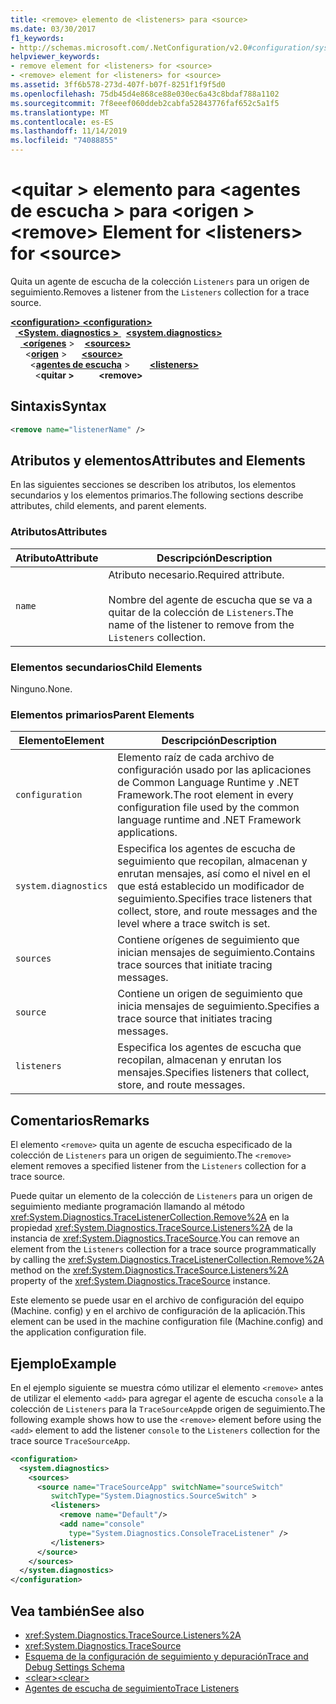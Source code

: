 ```yaml
---
title: <remove> elemento de <listeners> para <source>
ms.date: 03/30/2017
f1_keywords:
- http://schemas.microsoft.com/.NetConfiguration/v2.0#configuration/system.diagnostics/sources/source/listeners/remove
helpviewer_keywords:
- remove element for <listeners> for <source>
- <remove> element for <listeners> for <source>
ms.assetid: 3ff6b578-273d-407f-b07f-8251f1f9f5d0
ms.openlocfilehash: 75db45d4e868ce88e030ec6a43c8bdaf788a1102
ms.sourcegitcommit: 7f8eeef060ddeb2cabfa52843776faf652c5a1f5
ms.translationtype: MT
ms.contentlocale: es-ES
ms.lasthandoff: 11/14/2019
ms.locfileid: "74088855"
---
```

# <a name="remove-element-for-listeners-for-source"></a><span data-ttu-id="a30e6-102">\<quitar > elemento para \<agentes de escucha > para \<origen ></span><span class="sxs-lookup"><span data-stu-id="a30e6-102">\<remove> Element for \<listeners> for \<source></span></span>
<span data-ttu-id="a30e6-103">Quita un agente de escucha de la colección `Listeners` para un origen de seguimiento.</span><span class="sxs-lookup"><span data-stu-id="a30e6-103">Removes a listener from the `Listeners` collection for a trace source.</span></span>  

<span data-ttu-id="a30e6-104">[ **\<configuration>** ](../configuration-element.md)</span><span class="sxs-lookup"><span data-stu-id="a30e6-104">[**\<configuration>**](../configuration-element.md)</span></span>\
<span data-ttu-id="a30e6-105">&nbsp;&nbsp;[ **\<System. diagnostics >** ](system-diagnostics-element.md)</span><span class="sxs-lookup"><span data-stu-id="a30e6-105">&nbsp;&nbsp;[**\<system.diagnostics>**](system-diagnostics-element.md)</span></span>\
<span data-ttu-id="a30e6-106">&nbsp;&nbsp;&nbsp;&nbsp;[ **\<orígenes**](sources-element.md) ></span><span class="sxs-lookup"><span data-stu-id="a30e6-106">&nbsp;&nbsp;&nbsp;&nbsp;[**\<sources>**](sources-element.md)</span></span>\
<span data-ttu-id="a30e6-107">&nbsp;&nbsp;&nbsp;&nbsp;&nbsp;&nbsp;\<[**origen**](source-element.md) ></span><span class="sxs-lookup"><span data-stu-id="a30e6-107">&nbsp;&nbsp;&nbsp;&nbsp;&nbsp;&nbsp;[**\<source>**](source-element.md)</span></span>\
<span data-ttu-id="a30e6-108">&nbsp;&nbsp;&nbsp;&nbsp;&nbsp;&nbsp;&nbsp;&nbsp;\<[**agentes de escucha**](listeners-element-for-source.md) ></span><span class="sxs-lookup"><span data-stu-id="a30e6-108">&nbsp;&nbsp;&nbsp;&nbsp;&nbsp;&nbsp;&nbsp;&nbsp;[**\<listeners>**](listeners-element-for-source.md)</span></span>\
<span data-ttu-id="a30e6-109">&nbsp;&nbsp;&nbsp;&nbsp;&nbsp;&nbsp;&nbsp;&nbsp;&nbsp;&nbsp;\<**quitar >**</span><span class="sxs-lookup"><span data-stu-id="a30e6-109">&nbsp;&nbsp;&nbsp;&nbsp;&nbsp;&nbsp;&nbsp;&nbsp;&nbsp;&nbsp;**\<remove>**</span></span>

## <a name="syntax"></a><span data-ttu-id="a30e6-110">Sintaxis</span><span class="sxs-lookup"><span data-stu-id="a30e6-110">Syntax</span></span>  
  
```xml  
<remove name="listenerName" />  
```  
  
## <a name="attributes-and-elements"></a><span data-ttu-id="a30e6-111">Atributos y elementos</span><span class="sxs-lookup"><span data-stu-id="a30e6-111">Attributes and Elements</span></span>  
 <span data-ttu-id="a30e6-112">En las siguientes secciones se describen los atributos, los elementos secundarios y los elementos primarios.</span><span class="sxs-lookup"><span data-stu-id="a30e6-112">The following sections describe attributes, child elements, and parent elements.</span></span>  
  
### <a name="attributes"></a><span data-ttu-id="a30e6-113">Atributos</span><span class="sxs-lookup"><span data-stu-id="a30e6-113">Attributes</span></span>  
  
|<span data-ttu-id="a30e6-114">Atributo</span><span class="sxs-lookup"><span data-stu-id="a30e6-114">Attribute</span></span>|<span data-ttu-id="a30e6-115">Descripción</span><span class="sxs-lookup"><span data-stu-id="a30e6-115">Description</span></span>|  
|---------------|-----------------|  
|`name`|<span data-ttu-id="a30e6-116">Atributo necesario.</span><span class="sxs-lookup"><span data-stu-id="a30e6-116">Required attribute.</span></span><br /><br /> <span data-ttu-id="a30e6-117">Nombre del agente de escucha que se va a quitar de la colección de `Listeners`.</span><span class="sxs-lookup"><span data-stu-id="a30e6-117">The name of the listener to remove from the `Listeners` collection.</span></span>|  
  
### <a name="child-elements"></a><span data-ttu-id="a30e6-118">Elementos secundarios</span><span class="sxs-lookup"><span data-stu-id="a30e6-118">Child Elements</span></span>  
 <span data-ttu-id="a30e6-119">Ninguno.</span><span class="sxs-lookup"><span data-stu-id="a30e6-119">None.</span></span>  
  
### <a name="parent-elements"></a><span data-ttu-id="a30e6-120">Elementos primarios</span><span class="sxs-lookup"><span data-stu-id="a30e6-120">Parent Elements</span></span>  
  
|<span data-ttu-id="a30e6-121">Elemento</span><span class="sxs-lookup"><span data-stu-id="a30e6-121">Element</span></span>|<span data-ttu-id="a30e6-122">Descripción</span><span class="sxs-lookup"><span data-stu-id="a30e6-122">Description</span></span>|  
|-------------|-----------------|  
|`configuration`|<span data-ttu-id="a30e6-123">Elemento raíz de cada archivo de configuración usado por las aplicaciones de Common Language Runtime y .NET Framework.</span><span class="sxs-lookup"><span data-stu-id="a30e6-123">The root element in every configuration file used by the common language runtime and .NET Framework applications.</span></span>|  
|`system.diagnostics`|<span data-ttu-id="a30e6-124">Especifica los agentes de escucha de seguimiento que recopilan, almacenan y enrutan mensajes, así como el nivel en el que está establecido un modificador de seguimiento.</span><span class="sxs-lookup"><span data-stu-id="a30e6-124">Specifies trace listeners that collect, store, and route messages and the level where a trace switch is set.</span></span>|  
|`sources`|<span data-ttu-id="a30e6-125">Contiene orígenes de seguimiento que inician mensajes de seguimiento.</span><span class="sxs-lookup"><span data-stu-id="a30e6-125">Contains trace sources that initiate tracing messages.</span></span>|  
|`source`|<span data-ttu-id="a30e6-126">Contiene un origen de seguimiento que inicia mensajes de seguimiento.</span><span class="sxs-lookup"><span data-stu-id="a30e6-126">Specifies a trace source that initiates tracing messages.</span></span>|  
|`listeners`|<span data-ttu-id="a30e6-127">Especifica los agentes de escucha que recopilan, almacenan y enrutan los mensajes.</span><span class="sxs-lookup"><span data-stu-id="a30e6-127">Specifies listeners that collect, store, and route messages.</span></span>|  
  
## <a name="remarks"></a><span data-ttu-id="a30e6-128">Comentarios</span><span class="sxs-lookup"><span data-stu-id="a30e6-128">Remarks</span></span>  
 <span data-ttu-id="a30e6-129">El elemento `<remove>` quita un agente de escucha especificado de la colección de `Listeners` para un origen de seguimiento.</span><span class="sxs-lookup"><span data-stu-id="a30e6-129">The `<remove>` element removes a specified listener from the `Listeners` collection for a trace source.</span></span>  
  
 <span data-ttu-id="a30e6-130">Puede quitar un elemento de la colección de `Listeners` para un origen de seguimiento mediante programación llamando al método <xref:System.Diagnostics.TraceListenerCollection.Remove%2A> en la propiedad <xref:System.Diagnostics.TraceSource.Listeners%2A> de la instancia de <xref:System.Diagnostics.TraceSource>.</span><span class="sxs-lookup"><span data-stu-id="a30e6-130">You can remove an element from the `Listeners` collection for a trace source programmatically by calling the <xref:System.Diagnostics.TraceListenerCollection.Remove%2A> method on the <xref:System.Diagnostics.TraceSource.Listeners%2A> property of the <xref:System.Diagnostics.TraceSource> instance.</span></span>  
  
 <span data-ttu-id="a30e6-131">Este elemento se puede usar en el archivo de configuración del equipo (Machine. config) y en el archivo de configuración de la aplicación.</span><span class="sxs-lookup"><span data-stu-id="a30e6-131">This element can be used in the machine configuration file (Machine.config) and the application configuration file.</span></span>  
  
## <a name="example"></a><span data-ttu-id="a30e6-132">Ejemplo</span><span class="sxs-lookup"><span data-stu-id="a30e6-132">Example</span></span>  
 <span data-ttu-id="a30e6-133">En el ejemplo siguiente se muestra cómo utilizar el elemento `<remove>` antes de utilizar el elemento `<add>` para agregar el agente de escucha `console` a la colección de `Listeners` para la `TraceSourceApp`de origen de seguimiento.</span><span class="sxs-lookup"><span data-stu-id="a30e6-133">The following example shows how to use the `<remove>` element before using the `<add>` element to add the listener `console` to the `Listeners` collection for the trace source `TraceSourceApp`.</span></span>  
  
```xml  
<configuration>  
  <system.diagnostics>  
    <sources>  
      <source name="TraceSourceApp" switchName="sourceSwitch"   
         switchType="System.Diagnostics.SourceSwitch" >  
         <listeners>  
           <remove name="Default"/>  
           <add name="console"   
             type="System.Diagnostics.ConsoleTraceListener" />  
         </listeners>  
      </source>  
    </sources>  
  </system.diagnostics>  
</configuration>   
```  
  
## <a name="see-also"></a><span data-ttu-id="a30e6-134">Vea también</span><span class="sxs-lookup"><span data-stu-id="a30e6-134">See also</span></span>

- <xref:System.Diagnostics.TraceSource.Listeners%2A>
- <xref:System.Diagnostics.TraceSource>
- [<span data-ttu-id="a30e6-135">Esquema de la configuración de seguimiento y depuración</span><span class="sxs-lookup"><span data-stu-id="a30e6-135">Trace and Debug Settings Schema</span></span>](index.md)
- [<span data-ttu-id="a30e6-136">\<clear></span><span class="sxs-lookup"><span data-stu-id="a30e6-136">\<clear></span></span>](clear-element-for-listeners-for-source.md)
- [<span data-ttu-id="a30e6-137">Agentes de escucha de seguimiento</span><span class="sxs-lookup"><span data-stu-id="a30e6-137">Trace Listeners</span></span>](../../../debug-trace-profile/trace-listeners.md)
